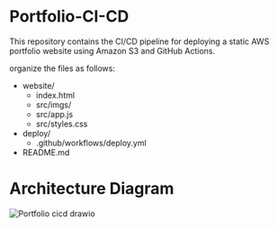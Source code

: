 # Portfolio-CI-CD
This repository contains the CI/CD pipeline for deploying a static AWS portfolio website using Amazon S3 and GitHub Actions.

organize the files as follows:

- website/
  - index.html
  - src/imgs/
  - src/app.js
  - src/styles.css
- deploy/
  - .github/workflows/deploy.yml
- README.md

# Architecture Diagram

![Portfolio cicd drawio](https://github.com/user-attachments/assets/ee133bd0-12d2-424d-8048-0c157177d384)
